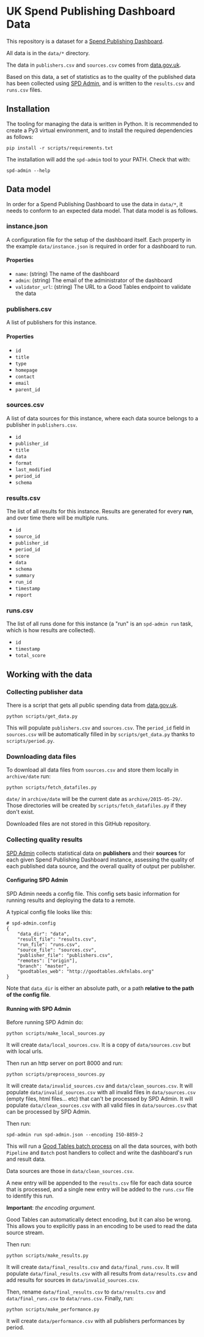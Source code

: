 # UK Spend Publishing Dashboard Data

This repository is a dataset for a [Spend Publishing Dashboard](https://github.com/okfn/spend-publishing-dashboard).

All data is in the `data/*` directory.

The data in `publishers.csv` and `sources.csv` comes from [data.gov.uk](http://data.gov.uk).

Based on this data, a set of statistics as to the quality of the published data has been collected using [SPD Admin](https://github.com/okfn/spd-admin), and is written to the `results.csv` and `runs.csv` files.

## Installation

The tooling for managing the data is written in Python. It is recommended to create a Py3 virtual environment, and to install the required dependencies as follows:

```
pip install -r scripts/requirements.txt
```

The installation will add the `spd-admin` tool to your PATH. Check that with:

```
spd-admin --help
```

## Data model

In order for a Spend Publishing Dashboard to use the data in `data/*`, it needs to conform to an expected data model. That data model is as follows.

### instance.json

A configuration file for the setup of the dashboard itself. Each property in the example `data/instance.json` is required in order for a dashboard to run.

#### Properties

* `name`: (string) The name of the dashboard
* `admin`: (string) The email of the administrator of the dashboard
* `validator_url`: (string) The URL to a Good Tables endpoint to validate the data

### publishers.csv

A list of publishers for this instance.

#### Properties

* `id`
* `title`
* `type`
* `homepage`
* `contact`
* `email`
* `parent_id`

### sources.csv

A list of data sources for this instance, where each data source belongs to a publisher in `publishers.csv`.

* `id`
* `publisher_id`
* `title`
* `data`
* `format`
* `last_modified`
* `period_id`
* `schema`

### results.csv

The list of all results for this instance. Results are generated for every **run**, and over time there will be multiple runs.

* `id`
* `source_id`
* `publisher_id`
* `period_id`
* `score`
* `data`
* `schema`
* `summary`
* `run_id`
* `timestamp`
* `report`

### runs.csv

The list of all runs done for this instance (a "run" is an `spd-admin run` task, which is how results are collected).

* `id`
* `timestamp`
* `total_score`

## Working with the data

### Collecting publisher data

There is a script that gets all public spending data from [data.gov.uk](http://data.gov.uk/).

```
python scripts/get_data.py
```

This will populate `publishers.csv` and  `sources.csv`. The `period_id` field in `sources.csv` will be automatically filled in by `scripts/get_data.py` thanks to `scripts/period.py`.

### Downloading data files

To download all data files from `sources.csv` and store them locally in `archive/date` run:

```
python scripts/fetch_datafiles.py
```

`date/` in `archive/date` will be the current date as `archive/2015-05-29/`. Those directories will be created by `scripts/fetch_datafiles.py` if they don't exist.

Downloaded files are not stored in this GitHub repository.

### Collecting quality results

[SPD Admin](https://github.com/okfn/spd-admin) collects statistical data on **publishers** and their **sources** for each given Spend Publishing Dashboard instance, assessing the quality of each published data source, and the overall quality of output per publisher.

#### Configuring SPD Admin

SPD Admin needs a config file. This config sets basic information for running results and deploying the data to a remote.

A typical config file looks like this:

```
# spd-admin.config
{
    "data_dir": "data",
    "result_file": "results.csv",
    "run_file": "runs.csv",
    "source_file": "sources.csv",
    "publisher_file": "publishers.csv",
    "remotes": ["origin"],
    "branch": "master",
    "goodtables_web": "http://goodtables.okfnlabs.org"
}
```

Note that `data_dir` is either an absolute path, or a path **relative to the path of the config file**.

#### Running with SPD Admin

Before running SPD Admin do:

```
python scripts/make_local_sources.py
```

It will create `data/local_sources.csv`. It is a copy of `data/sources.csv` but with local urls.

Then run an http server on port 8000 and run:

```
python scripts/preprocess_sources.py
```

It will create `data/invalid_sources.csv` and `data/clean_sources.csv`. It will populate `data/invalid_sources.csv` with all invalid files in `data/sources.csv` (empty files, html files... etc) that can't be processed by SPD Admin. It will populate `data/clean_sources.csv` with all valid files in `data/sources.csv` that can be processed by SPD Admin.

Then run:

```
spd-admin run spd-admin.json --encoding ISO-8859-2
```

This will run a [Good Tables batch process](http://goodtables.readthedocs.org/en/latest/batch.html) on all the data sources, with both `Pipeline` and `Batch` post handlers to collect and write the dashboard's run and result data.

Data sources are those in `data/clean_sources.csv`.

A new entry will be appended to the `results.csv` file for each data source that is processed, and a single new entry will be added to the `runs.csv` file to identify this run.

**Important**: *the encoding argument.*

Good Tables can automatically detect encoding, but it can also be wrong.
This allows you to explicitly pass in an encoding to be used to read the data source stream.

Then run:

```
python scripts/make_results.py
```

It will create `data/final_results.csv` and `data/final_runs.csv`. It will populate `data/final_results.csv` with all results from `data/results.csv` and add results for sources in `data/invalid_sources.csv`.

Then, rename `data/final_results.csv` to `data/results.csv` and `data/final_runs.csv` to `data/runs.csv`.
Finally, run:

```
python scripts/make_performance.py
```

It will create `data/performance.csv` with all publishers performances by period.
